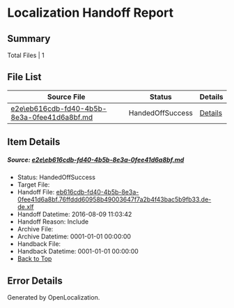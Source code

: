 # <a name='report-top'></a> Localization Handoff Report

## Summary
 Total Files | 1

## File List
 Source File | Status | Details 
 ----------- | ------ | ------- 
 [e2e\eb616cdb-fd40-4b5b-8e3a-0fee41d6a8bf.md](https://github.com/OpenLocalizationTestOrg/oltest/blob/3d31402e798f56506969904523e99bf7a0d8e9d2/e2e/eb616cdb-fd40-4b5b-8e3a-0fee41d6a8bf.md) | HandedOffSuccess | [Details](#838790839e57ba3bbd4bd07acaf747bcbaeb6e8a5)

## Item Details
##### <a name='838790839e57ba3bbd4bd07acaf747bcbaeb6e8a5'></a> Source: [e2e\eb616cdb-fd40-4b5b-8e3a-0fee41d6a8bf.md](https://github.com/OpenLocalizationTestOrg/oltest/blob/3d31402e798f56506969904523e99bf7a0d8e9d2/e2e/eb616cdb-fd40-4b5b-8e3a-0fee41d6a8bf.md)
* Status: HandedOffSuccess
* Target File: 
* Handoff File: [eb616cdb-fd40-4b5b-8e3a-0fee41d6a8bf.76ffddd60958b49003647f7a2b4f43bac5b9fb33.de-de.xlf](https://github.com/OpenLocalizationTestOrg/olhandoff-e2e/blob/285c6fc55e9d388f7511ba3b16649da2ac52c588/ol-handoff/OpenLocalizationTestOrg/ol-test-dede/ci/ht/eb616cdb-fd40-4b5b-8e3a-0fee41d6a8bf.76ffddd60958b49003647f7a2b4f43bac5b9fb33.de-de.xlf)
* Handoff Datetime: 2016-08-09 11:03:42
* Handoff Reason: Include
* Archive File: 
* Archive Datetime: 0001-01-01 00:00:00
* Handback File: 
* Handback Datetime: 0001-01-01 00:00:00
* [Back to Top](#report-top)


## Error Details

Generated by OpenLocalization.
